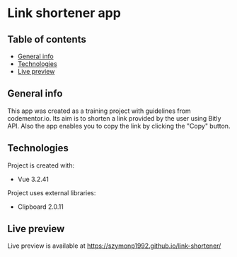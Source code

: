 # Link shortener app

## Table of contents

- [General info](#general-info)
- [Technologies](#technologies)
- [Live preview](#live-preview)

## General info

This app was created as a training project with guidelines from codementor.io. Its aim is to shorten a link provided by the user using Bitly API. Also the app enables you to copy the link by clicking the "Copy" button.

## Technologies

Project is created with:

- Vue 3.2.41

Project uses external libraries:

- Clipboard 2.0.11

## Live preview

Live preview is available at https://szymonp1992.github.io/link-shortener/
